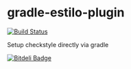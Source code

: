 # gradle-estilo-plugin

[![Build Status](https://travis-ci.org/anshulverma/gradle-estilo-plugin.svg)](https://travis-ci.org/anshulverma/gradle-estilo-plugin)

Setup checkstyle directly via gradle

[![Bitdeli Badge](https://d2weczhvl823v0.cloudfront.net/anshulverma/gradle-estilo-plugin/trend.png)](https://bitdeli.com/free "Bitdeli Badge")

